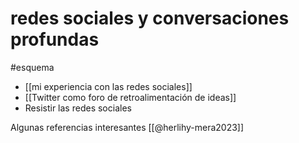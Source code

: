 # redes sociales y conversaciones profundas
#esquema 

- [[mi experiencia con las redes sociales]]
- [[Twitter como foro de retroalimentación de ideas]]
- Resistir las redes sociales

Algunas referencias interesantes [[@herlihy-mera2023]]